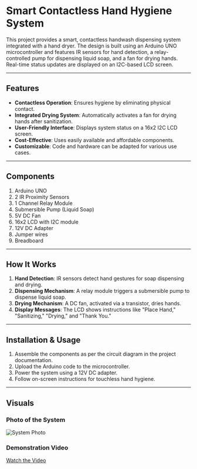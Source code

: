 # Smart Contactless Hand Hygiene System

This project provides a smart, contactless handwash dispensing system integrated with a hand dryer. The design is built using an Arduino UNO microcontroller and features IR sensors for hand detection, a relay-controlled pump for dispensing liquid soap, and a fan for drying hands. Real-time status updates are displayed on an I2C-based LCD screen.

---

## Features
- **Contactless Operation**: Ensures hygiene by eliminating physical contact.
- **Integrated Drying System**: Automatically activates a fan for drying hands after sanitization.
- **User-Friendly Interface**: Displays system status on a 16x2 I2C LCD screen.
- **Cost-Effective**: Uses easily available and affordable components.
- **Customizable**: Code and hardware can be adapted for various use cases.

---

## Components
1. Arduino UNO
2. 2 IR Proximity Sensors
3. 1 Channel Relay Module
4. Submersible Pump (Liquid Soap)
5. 5V DC Fan
6. 16x2 LCD with I2C module
7. 12V DC Adapter
8. Jumper wires
9. Breadboard

---

## How It Works
1. **Hand Detection**: IR sensors detect hand gestures for soap dispensing and drying.
2. **Dispensing Mechanism**: A relay module triggers a submersible pump to dispense liquid soap.
3. **Drying Mechanism**: A DC fan, activated via a transistor, dries hands.
4. **Display Messages**: The LCD shows instructions like "Place Hand," "Sanitizing," "Drying," and "Thank You."

---

## Installation & Usage
1. Assemble the components as per the circuit diagram in the project documentation.
2. Upload the Arduino code to the microcontroller.
3. Power the system using a 12V DC adapter.
4. Follow on-screen instructions for touchless hand hygiene.

---

## Visuals
### Photo of the System
![System Photo](image.jpg)

### Demonstration Video
[Watch the Video](video.mp4)
